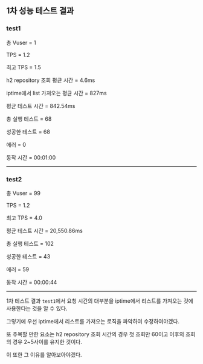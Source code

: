 ## 1차 성능 테스트 결과

### test1

총 Vuser = 1

TPS = 1.2

최고 TPS = 1.5

h2 repository 조회 평균 시간 = 4.6ms

iptime에서 list 가져오는 평균 시간 = 827ms

평균 테스트 시간 = 842.54ms

총 실행 테스트 = 68

성공한 테스트 = 68

에러 = 0

동작 시간 = 00:01:00

---
### test2
총 Vuser = 99

TPS = 1.2

최고 TPS = 4.0

평균 테스트 시간 = 20,550.86ms

총 실행 테스트 = 102

성공한 테스트 = 43

에러 = 59

동작 시간 = 00:00:44

---

1차 테스트 결과 `test1`에서 요청 시간의 대부분을 iptime에서 리스트를 가져오는 것에 사용한다는 것을 알 수 있다.

그렇기에 우선 iptime에서 리스트를 가져오는 로직을 파악하여 수정하여야겠다.

또 주목할 만한 요소는 h2 repository 조회 시간의 경우 첫 조회만 60이고 이후의 조회의 경우 2~5사이를 유지한 것이다.

이 또한 그 이유를 알아보아야겠다.